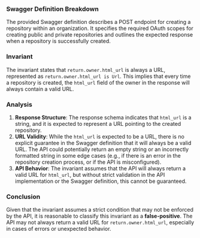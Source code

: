 ### Swagger Definition Breakdown
The provided Swagger definition describes a POST endpoint for creating a repository within an organization. It specifies the required OAuth scopes for creating public and private repositories and outlines the expected response when a repository is successfully created.

### Invariant
The invariant states that `return.owner.html_url` is always a URL, represented as `return.owner.html_url is Url`. This implies that every time a repository is created, the `html_url` field of the owner in the response will always contain a valid URL.

### Analysis
1. **Response Structure**: The response schema indicates that `html_url` is a string, and it is expected to represent a URL pointing to the created repository. 
2. **URL Validity**: While the `html_url` is expected to be a URL, there is no explicit guarantee in the Swagger definition that it will always be a valid URL. The API could potentially return an empty string or an incorrectly formatted string in some edge cases (e.g., if there is an error in the repository creation process, or if the API is misconfigured).
3. **API Behavior**: The invariant assumes that the API will always return a valid URL for `html_url`, but without strict validation in the API implementation or the Swagger definition, this cannot be guaranteed.

### Conclusion
Given that the invariant assumes a strict condition that may not be enforced by the API, it is reasonable to classify this invariant as a **false-positive**. The API may not always return a valid URL for `return.owner.html_url`, especially in cases of errors or unexpected behavior.
